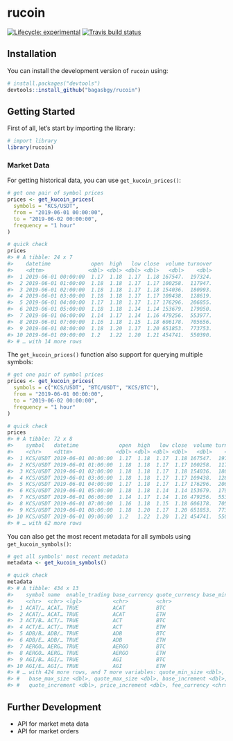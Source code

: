 
# rucoin

<!-- badges: start -->

[![Lifecycle:
experimental](https://img.shields.io/badge/lifecycle-experimental-orange.svg)](https://www.tidyverse.org/lifecycle/#experimental)
[![Travis build
status](https://travis-ci.org/bagasbgy/rucoin.svg?branch=master)](https://travis-ci.org/bagasbgy/rucoin)
<!-- badges: end -->

## Installation

You can install the development version of `rucoin` using:

``` r
# install.packages("devtools")
devtools::install_github("bagasbgy/rucoin")
```

## Getting Started

First of all, let’s start by importing the library:

``` r
# import library
library(rucoin)
```

### Market Data

For getting historical data, you can use `get_kucoin_prices()`:

``` r
# get one pair of symbol prices
prices <- get_kucoin_prices(
  symbols = "KCS/USDT",
  from = "2019-06-01 00:00:00",
  to = "2019-06-02 00:00:00",
  frequency = "1 hour"
)

# quick check
prices
#> # A tibble: 24 x 7
#>    datetime             open  high   low close  volume turnover
#>    <dttm>              <dbl> <dbl> <dbl> <dbl>   <dbl>    <dbl>
#>  1 2019-06-01 00:00:00  1.17  1.18  1.17  1.18 167547.  197324.
#>  2 2019-06-01 01:00:00  1.18  1.18  1.17  1.17 100258.  117947.
#>  3 2019-06-01 02:00:00  1.18  1.18  1.17  1.18 154036.  180993.
#>  4 2019-06-01 03:00:00  1.18  1.18  1.17  1.17 109438.  128619.
#>  5 2019-06-01 04:00:00  1.17  1.18  1.17  1.17 176296.  206855.
#>  6 2019-06-01 05:00:00  1.18  1.18  1.14  1.14 153679.  179050.
#>  7 2019-06-01 06:00:00  1.14  1.17  1.14  1.16 479256.  553977.
#>  8 2019-06-01 07:00:00  1.16  1.18  1.15  1.18 606178.  705656.
#>  9 2019-06-01 08:00:00  1.18  1.20  1.17  1.20 651853.  773753.
#> 10 2019-06-01 09:00:00  1.2   1.22  1.20  1.21 454741.  550390.
#> # … with 14 more rows
```

The `get_kucoin_prices()` function also support for querying multiple
symbols:

``` r
# get one pair of symbol prices
prices <- get_kucoin_prices(
  symbols = c("KCS/USDT", "BTC/USDT", "KCS/BTC"),
  from = "2019-06-01 00:00:00",
  to = "2019-06-02 00:00:00",
  frequency = "1 hour"
)

# quick check
prices
#> # A tibble: 72 x 8
#>    symbol   datetime             open  high   low close  volume turnover
#>    <chr>    <dttm>              <dbl> <dbl> <dbl> <dbl>   <dbl>    <dbl>
#>  1 KCS/USDT 2019-06-01 00:00:00  1.17  1.18  1.17  1.18 167547.  197324.
#>  2 KCS/USDT 2019-06-01 01:00:00  1.18  1.18  1.17  1.17 100258.  117947.
#>  3 KCS/USDT 2019-06-01 02:00:00  1.18  1.18  1.17  1.18 154036.  180993.
#>  4 KCS/USDT 2019-06-01 03:00:00  1.18  1.18  1.17  1.17 109438.  128619.
#>  5 KCS/USDT 2019-06-01 04:00:00  1.17  1.18  1.17  1.17 176296.  206855.
#>  6 KCS/USDT 2019-06-01 05:00:00  1.18  1.18  1.14  1.14 153679.  179050.
#>  7 KCS/USDT 2019-06-01 06:00:00  1.14  1.17  1.14  1.16 479256.  553977.
#>  8 KCS/USDT 2019-06-01 07:00:00  1.16  1.18  1.15  1.18 606178.  705656.
#>  9 KCS/USDT 2019-06-01 08:00:00  1.18  1.20  1.17  1.20 651853.  773753.
#> 10 KCS/USDT 2019-06-01 09:00:00  1.2   1.22  1.20  1.21 454741.  550390.
#> # … with 62 more rows
```

You can also get the most recent metadata for all symbols using
`get_kucoin_symbols()`:

``` r
# get all symbols' most recent metadata
metadata <- get_kucoin_symbols()

# quick check
metadata
#> # A tibble: 434 x 13
#>    symbol name  enable_trading base_currency quote_currency base_min_size
#>    <chr>  <chr> <lgl>          <chr>         <chr>                  <dbl>
#>  1 ACAT/… ACAT… TRUE           ACAT          BTC                    100  
#>  2 ACAT/… ACAT… TRUE           ACAT          ETH                    100  
#>  3 ACT/B… ACT/… TRUE           ACT           BTC                      1  
#>  4 ACT/E… ACT/… TRUE           ACT           ETH                      1  
#>  5 ADB/B… ADB/… TRUE           ADB           BTC                     10  
#>  6 ADB/E… ADB/… TRUE           ADB           ETH                     10  
#>  7 AERGO… AERG… TRUE           AERGO         BTC                      0.1
#>  8 AERGO… AERG… TRUE           AERGO         ETH                      0.1
#>  9 AGI/B… AGI/… TRUE           AGI           BTC                      1  
#> 10 AGI/E… AGI/… TRUE           AGI           ETH                      1  
#> # … with 424 more rows, and 7 more variables: quote_min_size <dbl>,
#> #   base_max_size <dbl>, quote_max_size <dbl>, base_increment <dbl>,
#> #   quote_increment <dbl>, price_increment <dbl>, fee_currency <chr>
```

## Further Development

  - API for market meta data
  - API for market orders
